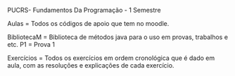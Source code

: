 PUCRS- Fundamentos Da Programação - 1 Semestre

Aulas = Todos os códigos de apoio que tem no moodle.

BibliotecaM = Biblioteca de métodos java para o uso em provas, trabalhos e etc.
P1 = Prova 1

Exercícios = Todos os exercícios em ordem cronológica que é dado em aula, com as resoluções e explicações de cada exercício.